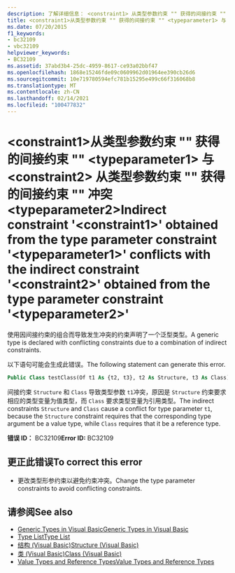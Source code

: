 ```yaml
---
description: 了解详细信息： <constraint1> 从类型参数约束 "" 获得的间接约束 "" <typeparameter1> 与 <constraint2> 从类型参数约束 "" 获得的间接约束 "" 冲突 <typeparameter2>
title: <constraint1>从类型参数约束 "" 获得的间接约束 "" <typeparameter1> 与 <constraint2> 从类型参数约束 "" 获得的间接约束 "" 冲突 <typeparameter2>
ms.date: 07/20/2015
f1_keywords:
- bc32109
- vbc32109
helpviewer_keywords:
- BC32109
ms.assetid: 37abd3b4-25dc-4959-8617-ce93a02bbf47
ms.openlocfilehash: 1868e15246fde09c0609962d01964ee390cb26d6
ms.sourcegitcommit: 10e719780594efc781b15295e499c66f316068b8
ms.translationtype: MT
ms.contentlocale: zh-CN
ms.lasthandoff: 02/14/2021
ms.locfileid: "100477832"
---
```

# <a name="indirect-constraint-constraint1-obtained-from-the-type-parameter-constraint-typeparameter1-conflicts-with-the-indirect-constraint-constraint2-obtained-from-the-type-parameter-constraint-typeparameter2"></a><span data-ttu-id="5c18a-103">\<constraint1>从类型参数约束 "" 获得的间接约束 "" \<typeparameter1> 与 \<constraint2> 从类型参数约束 "" 获得的间接约束 "" 冲突 \<typeparameter2></span><span class="sxs-lookup"><span data-stu-id="5c18a-103">Indirect constraint '\<constraint1>' obtained from the type parameter constraint '\<typeparameter1>' conflicts with the indirect constraint '\<constraint2>' obtained from the type parameter constraint '\<typeparameter2>'</span></span>

<span data-ttu-id="5c18a-104">使用因间接约束的组合而导致发生冲突的约束声明了一个泛型类型。</span><span class="sxs-lookup"><span data-stu-id="5c18a-104">A generic type is declared with conflicting constraints due to a combination of indirect constraints.</span></span>  
  
 <span data-ttu-id="5c18a-105">以下语句可能会生成此错误。</span><span class="sxs-lookup"><span data-stu-id="5c18a-105">The following statement can generate this error.</span></span>  
  
```vb  
Public Class testClass(Of t1 As {t2, t3}, t2 As Structure, t3 As Class)  
```  
  
 <span data-ttu-id="5c18a-106">间接约束 `Structure` 和 `Class` 导致类型参数 `t1`冲突，原因是 `Structure` 约束要求相应的类型变量为值类型，而 `Class` 要求类型变量为引用类型。</span><span class="sxs-lookup"><span data-stu-id="5c18a-106">The indirect constraints `Structure` and `Class` cause a conflict for type parameter `t1`, because the `Structure` constraint requires that the corresponding type argument be a value type, while `Class` requires that it be a reference type.</span></span>  
  
 <span data-ttu-id="5c18a-107">**错误 ID：** BC32109</span><span class="sxs-lookup"><span data-stu-id="5c18a-107">**Error ID:** BC32109</span></span>  
  
## <a name="to-correct-this-error"></a><span data-ttu-id="5c18a-108">更正此错误</span><span class="sxs-lookup"><span data-stu-id="5c18a-108">To correct this error</span></span>  
  
- <span data-ttu-id="5c18a-109">更改类型形参约束以避免约束冲突。</span><span class="sxs-lookup"><span data-stu-id="5c18a-109">Change the type parameter constraints to avoid conflicting constraints.</span></span>  
  
## <a name="see-also"></a><span data-ttu-id="5c18a-110">请参阅</span><span class="sxs-lookup"><span data-stu-id="5c18a-110">See also</span></span>

- [<span data-ttu-id="5c18a-111">Generic Types in Visual Basic</span><span class="sxs-lookup"><span data-stu-id="5c18a-111">Generic Types in Visual Basic</span></span>](../programming-guide/language-features/data-types/generic-types.md)
- [<span data-ttu-id="5c18a-112">Type List</span><span class="sxs-lookup"><span data-stu-id="5c18a-112">Type List</span></span>](../language-reference/statements/type-list.md)
- [<span data-ttu-id="5c18a-113">结构 (Visual Basic)</span><span class="sxs-lookup"><span data-stu-id="5c18a-113">Structure (Visual Basic)</span></span>](../language-reference/statements/structure-statement.md)
- [<span data-ttu-id="5c18a-114">类 (Visual Basic)</span><span class="sxs-lookup"><span data-stu-id="5c18a-114">Class (Visual Basic)</span></span>](../language-reference/statements/class-statement.md)
- [<span data-ttu-id="5c18a-115">Value Types and Reference Types</span><span class="sxs-lookup"><span data-stu-id="5c18a-115">Value Types and Reference Types</span></span>](../programming-guide/language-features/data-types/value-types-and-reference-types.md)
